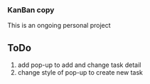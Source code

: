 ### KanBan copy
This is an ongoing personal project

## ToDo
1. add pop-up to add and change task detail
2. change style of pop-up to create new task 